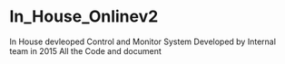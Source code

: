 # In_House_Onlinev2
In House devleoped Control and Monitor System
Developed by Internal team in 2015
All the Code and document
